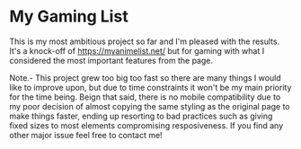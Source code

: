 # My Gaming List

This is my most ambitious project so far and I'm pleased with the results. It's a knock-off of https://myanimelist.net/ but for gaming with what I considered the most important features from the page.

Note.- This project grew too big too fast so there are many things I would like to improve upon, but due to time constraints it won't be my main priority for the time being. Beign that said, there is no mobile compatibility due to my poor decision of almost copying the same styling as the original page to make things faster, ending up resorting to bad practices such as giving fixed sizes to most elements compromising resposiveness. 
If you find any other major issue feel free to contact me!